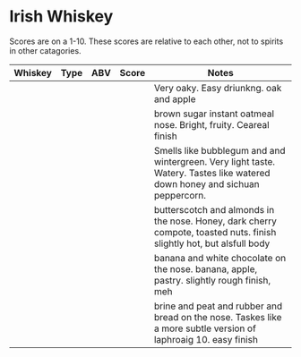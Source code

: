 # Irish Whiskey
Scores are on a 1-10. These scores are relative to each other, not to spirits in other catagories. 

| Whiskey | Type | ABV | Score | Notes                                                                                                                       |
|---------|------|:---:|:-----:|-----------------------------------------------------------------------------------------------------------------------------|
|         |      |     |       | Very oaky. Easy driunkng. oak and apple                                                                                     |
|         |      |     |       | brown sugar instant oatmeal nose. Bright, fruity. Ceareal finish                                                            |
|         |      |     |       | Smells like bubblegum and and wintergreen. Very light taste. Watery. Tastes like watered down honey and sichuan peppercorn. |
|         |      |     |       | butterscotch and almonds in the nose. Honey, dark cherry compote,  toasted nuts. finish slightly hot, but alsfull body      |
|         |      |     |       | banana and white chocolate on the nose. banana, apple, pastry. slightly rough finish, meh                                   |
|         |      |     |       | brine and peat and rubber and bread on the nose. Taskes like a more subtle version of laphroaig 10. easy finish             |

